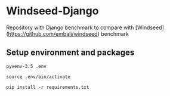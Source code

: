 # Windseed-Django

Repository with Django benchmark to compare with [Windseed] (https://github.com/embali/windseed) 
benchmark

## Setup environment and packages

```
pyvenv-3.5 .env

source .env/bin/activate

pip install -r requirements.txt
```
